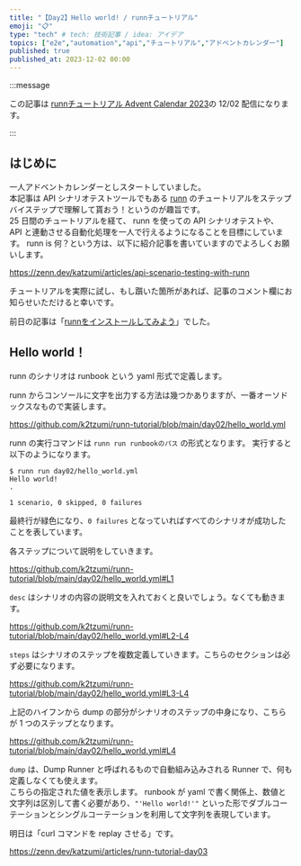 ```yaml
---
title: "【Day2】Hello world! / runnチュートリアル"
emoji: "📋"
type: "tech" # tech: 技術記事 / idea: アイデア
topics: ["e2e","automation","api","チュートリアル","アドベントカレンダー"]
published: true
published_at: 2023-12-02 00:00
---
```


:::message

この記事は [runnチュートリアル Advent Calendar 2023](https://qiita.com/advent-calendar/2023/runn-tutorial)の 12/02 配信になります。

:::


## はじめに

一人アドベントカレンダーとしスタートしていました。  
本記事は API シナリオテストツールでもある [runn](https://github.com/k1LoW/runn) のチュートリアルをステップバイステップで理解して貰おう！というのが趣旨です。  
25 日間のチュートリアルを経て、 runn を使っての API シナリオテストや、 API と連動させる自動化処理を一人で行えるようになることを目標にしています。 
runn is 何？という方は、以下に紹介記事を書いていますのでよろしくお願いします。

https://zenn.dev/katzumi/articles/api-scenario-testing-with-runn

チュートリアルを実際に試し、もし躓いた箇所があれば、記事のコメント欄にお知らせいただけると幸いです。

前日の記事は「[runnをインストールしてみよう](https://zenn.dev/katzumi/articles/runn-tutorial-day01)」でした。

## Hello world！

runn のシナリオは runbook という yaml 形式で定義します。

runn からコンソールに文字を出力する方法は幾つかありますが、一番オーソドックスなもので実装します。

https://github.com/k2tzumi/runn-tutorial/blob/main/day02/hello_world.yml

runn の実行コマンドは `runn run runbookのパス` の形式となります。
実行すると以下のようになります。

```console
$ runn run day02/hello_world.yml
Hello world!
.

1 scenario, 0 skipped, 0 failures
```

最終行が緑色になり、`0 failures` となっていればすべてのシナリオが成功したことを表しています。

各ステップについて説明をしていきます。


https://github.com/k2tzumi/runn-tutorial/blob/main/day02/hello_world.yml#L1

`desc` はシナリオの内容の説明文を入れておくと良いでしょう。なくても動きます。

https://github.com/k2tzumi/runn-tutorial/blob/main/day02/hello_world.yml#L2-L4

`steps` はシナリオのステップを複数定義していきます。こちらのセクションは必ず必要になります。

https://github.com/k2tzumi/runn-tutorial/blob/main/day02/hello_world.yml#L3-L4

上記のハイフンから dump の部分がシナリオのステップの中身になり、こちらが 1 つのステップとなります。

https://github.com/k2tzumi/runn-tutorial/blob/main/day02/hello_world.yml#L4

`dump` は、Dump Runner と呼ばれるもので自動組み込みされる Runner で、何も定義しなくても使えます。  
こちらの指定された値を表示します。
runbook が yaml で書く関係上、数値と文字列は区別して書く必要があり、`"'Hello world!'"` といった形でダブルコーテーションとシングルコーテーションを利用して文字列を表現しています。

明日は「curl コマンドを replay させる」です。

https://zenn.dev/katzumi/articles/runn-tutorial-day03